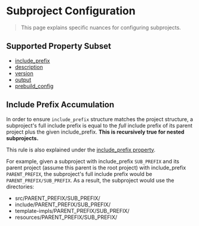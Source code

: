 # Subproject Configuration

> This page explains specific nuances for configuring subprojects.

## Supported Property Subset

- [include_prefix](properties/properties_list.md#include_prefix)
- [description](properties/properties_list.md#description)
- [version](properties/properties_list.md#version)
- [output](properties/properties_list.md#output)
- [prebuild_config](properties/properties_list.md#prebuild_config)

## Include Prefix Accumulation

In order to ensure `include_prefix` structure matches the project structure,
a subproject's full include prefix is equal to the *full*  include prefix
of its parent project plus the given include_prefix.
**This is recursively true for nested subprojects.**

This rule is also explained under the
[include_prefix property](properties/properties_list.md#include-prefix-accumulation).

For example, given a subproject with include_prefix `SUB_PREFIX` and its
parent project (assume this parent is the root project) with include_prefix `PARENT_PREFIX`,
the subproject's full include prefix would be `PARENT_PREFIX/SUB_PREFIX`. As a result, the
subproject would use the directories:

- src/PARENT_PREFIX/SUB_PREFIX/
- include/PARENT_PREFIX/SUB_PREFIX/
- template-impls/PARENT_PREFIX/SUB_PREFIX/
- resources/PARENT_PREFIX/SUB_PREFIX/

